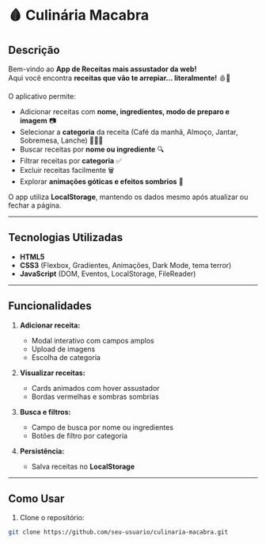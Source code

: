 # 🩸 Culinária Macabra

## Descrição

Bem-vindo ao **App de Receitas mais assustador da web!**  
Aqui você encontra **receitas que vão te arrepiar… literalmente!** 🩸🍲

O aplicativo permite:

- Adicionar receitas com **nome, ingredientes, modo de preparo e imagem** 📷  
- Selecionar a **categoria** da receita (Café da manhã, Almoço, Jantar, Sobremesa, Lanche) 🥐🍲🍰  
- Buscar receitas por **nome ou ingrediente** 🔍  
- Filtrar receitas por **categoria** ✅  
- Excluir receitas facilmente 🗑️   
- Explorar **animações góticas e efeitos sombrios** 🎨  

O app utiliza **LocalStorage**, mantendo os dados mesmo após atualizar ou fechar a página.

---

## Tecnologias Utilizadas

- **HTML5**  
- **CSS3** (Flexbox, Gradientes, Animações, Dark Mode, tema terror)  
- **JavaScript** (DOM, Eventos, LocalStorage, FileReader)  

---

## Funcionalidades

1. **Adicionar receita:**  
   - Modal interativo com campos amplos  
   - Upload de imagens  
   - Escolha de categoria  

2. **Visualizar receitas:**  
   - Cards animados com hover assustador  
   - Bordas vermelhas e sombras sombrias  

3. **Busca e filtros:**  
   - Campo de busca por nome ou ingredientes  
   - Botões de filtro por categoria  

4. **Persistência:**  
   - Salva receitas no **LocalStorage**  

---

## Como Usar

1. Clone o repositório:

```bash
git clone https://github.com/seu-usuario/culinaria-macabra.git
